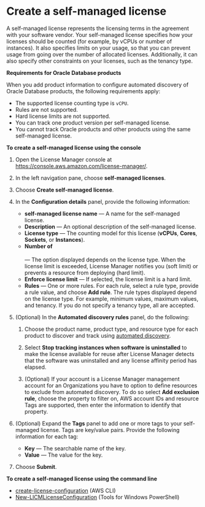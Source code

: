 # Create a self\-managed license<a name="create-license-configuration"></a>

A self\-managed license represents the licensing terms in the agreement with your software vendor\. Your self\-managed license specifies how your licenses should be counted \(for example, by vCPUs or number of instances\)\. It also specifies limits on your usage, so that you can prevent usage from going over the number of allocated licenses\. Additionally, it can also specify other constraints on your licenses, such as the tenancy type\.

**Requirements for Oracle Database products**

When you add product information to configure automated discovery of Oracle Database products, the following requirements apply:
+ The supported license counting type is `vCPU`\.
+ Rules are not supported\.
+ Hard license limits are not supported\.
+ You can track one product version per self\-managed license\.
+ You cannot track Oracle products and other products using the same self\-managed license\.

**To create a self\-managed license using the console**

1. Open the License Manager console at [https://console\.aws\.amazon\.com/license\-manager/](https://console.aws.amazon.com/license-manager/)\.

1. In the left navigation pane, choose **self\-managed licenses**\.

1. Choose **Create self\-managed license**\.

1. In the **Configuration details** panel, provide the following information:
   + **self\-managed license name** — A name for the self\-managed license\.
   + **Description** — An optional description of the self\-managed license\.
   + **License type** — The counting model for this license \(**vCPUs**, **Cores**, **Sockets**, or **Instances**\)\.
   + **Number of <option>** — The option displayed depends on the license type\. When the license limit is exceeded, License Manager notifies you \(soft limit\) or prevents a resource from deploying \(hard limit\)\.
   + **Enforce license limit** — If selected, the license limit is a hard limit\.
   + **Rules** — One or more rules\. For each rule, select a rule type, provide a rule value, and choose **Add rule**\. The rule types displayed depend on the license type\. For example, minimum values, maximum values, and tenancy\. If you do not specify a tenancy type, all are accepted\.

1. \(Optional\) In the **Automated discovery rules** panel, do the following:

   1. Choose the product name, product type, and resource type for each product to discover and track using [automated discovery](automated-discovery.md)\.

   1. Select **Stop tracking instances when software is uninstalled** to make the license available for reuse after License Manager detects that the software was uninstalled and any license affinity period has elapsed\.

   1. \(Optional\) If your account is a License Manager management account for an Organizations you have to option to define resources to exclude from automated discovery\. To do so select **Add exclusion rule**, choose the property to filter on, AWS account IDs and resource Tags are supported, then enter the information to identify that property\.

1. \(Optional\) Expand the **Tags** panel to add one or more tags to your self\-managed license\. Tags are key/value pairs\. Provide the following information for each tag:
   + **Key** — The searchable name of the key\.
   + **Value** — The value for the key\.

1. Choose **Submit**\.

**To create a self\-managed license using the command line**
+ [create\-license\-configuration](https://docs.aws.amazon.com/cli/latest/reference/license-manager/create-license-configuration.html) \(AWS CLI\)
+ [New\-LICMLicenseConfiguration](https://docs.aws.amazon.com/powershell/latest/reference/items/New-LICMLicenseConfiguration.html) \(Tools for Windows PowerShell\)